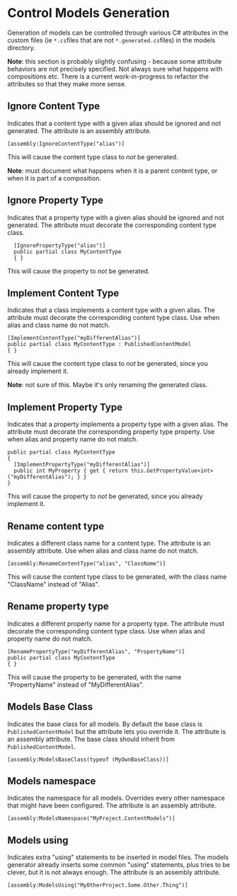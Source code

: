 # Control Models Generation

Generation of models can be controlled through various C# attributes in the custom files (ie `*.cs`files that are not `*.generated.cs`files) in the models directory.

**Note**: this section is probably slightly confusing - because some attribute behaviors are not precisely specified. Not always sure what happens with compositions etc. There is a current work-in-progress to refactor the attributes so that they make more sense.

## Ignore Content Type

Indicates that a content type with a given alias should be ignored and not generated. The attribute is an assembly attribute.

    [assembly:IgnoreContentType("alias")]

This will cause the content type class to _not_ be generated.

**Note**: must document what happens when it is a parent content type, or when it is part of a composition.

## Ignore Property Type

Indicates that a property type with a given alias should be ignored and not generated. The attribute must decorate the corresponding content type class.

      [IgnorePropertyType("alias")]
      public partial class MyContentType
      { }

This will cause the property to _not_ be generated.

## Implement Content Type

Indicates that a class implements a content type with a given alias. The attribute must decorate the corresponding content type class. Use when alias and class name do not match.

    [ImplementContentType("myDifferentAlias")]
    public partial class MyContentType : PublishedContentModel
    { }

This will cause the content type class to _not_ be generated, since you already implement it.

**Note**: not sure of this. Maybe it's only renaming the generated class.

## Implement Property Type

Indicates that a property implements a property type with a given alias. The attribute must decorate the corresponding property type property. Use when alias and property name do not match.

    public partial class MyContentType
    { 
      [ImplementPropertyType("myDifferentAlias")]
      public int MyProperty { get { return this.GetPropertyValue<int>("myDifferentAlias"); } }
    }

This will cause the property to _not_ be generated, since you already implement it.

## Rename content type

Indicates a different class name for a content type. The attribute is an assembly attribute. Use when alias and class name do not match.

    [assembly:RenameContentType("alias", "ClassName")]

This will cause the content type class to be generated, with the class name "ClassName" instead of "Alias".

## Rename property type

Indicates a different property name for a property type. The attribute must decorate the corresponding content type class. Use when alias and property name do not match.

    [RenamePropertyType("myDifferentAlias", "PropertyName")]
    public partial class MyContentType
    { }

This will cause the property to be generated, with the name "PropertyName" instead of "MyDifferentAlias".

## Models Base Class

Indicates the base class for all models. By default the base class is `PublishedContentModel` but the attribute lets you override it. The attribute is an assembly attribute. The base class should inherit from `PublishedContentModel`.

    [assembly:ModelsBaseClass(typeof (MyOwnBaseClass))]


## Models namespace

Indicates the namespace for all models. Overrides every other namespace that might have been configured. The attribute is an assembly attribute.

    [assembly:ModelsNamespace("MyProject.ContentModels")]


## Models using

Indicates extra "using" statements to be inserted in model files. The models generator already inserts some common "using" statements, plus tries to be clever, but it is not always enough. The attribute is an assembly attribute.

    [assembly:ModelsUsing("MyOtherProject.Some.Other.Thing")]

